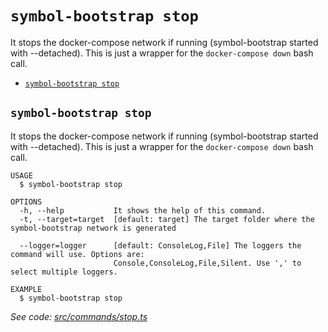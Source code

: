 `symbol-bootstrap stop`
=======================

It stops the docker-compose network if running (symbol-bootstrap started with --detached). This is just a wrapper for the `docker-compose down` bash call.

* [`symbol-bootstrap stop`](#symbol-bootstrap-stop)

## `symbol-bootstrap stop`

It stops the docker-compose network if running (symbol-bootstrap started with --detached). This is just a wrapper for the `docker-compose down` bash call.

```
USAGE
  $ symbol-bootstrap stop

OPTIONS
  -h, --help           It shows the help of this command.
  -t, --target=target  [default: target] The target folder where the symbol-bootstrap network is generated

  --logger=logger      [default: ConsoleLog,File] The loggers the command will use. Options are:
                       Console,ConsoleLog,File,Silent. Use ',' to select multiple loggers.

EXAMPLE
  $ symbol-bootstrap stop
```

_See code: [src/commands/stop.ts](https://github.com/nemtech/symbol-bootstrap/blob/v1.1.2/src/commands/stop.ts)_
